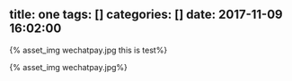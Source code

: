 title: one
tags: []
categories: []
date: 2017-11-09 16:02:00
---
{% asset_img wechatpay.jpg this is test%}

{% asset_img wechatpay.jpg%}